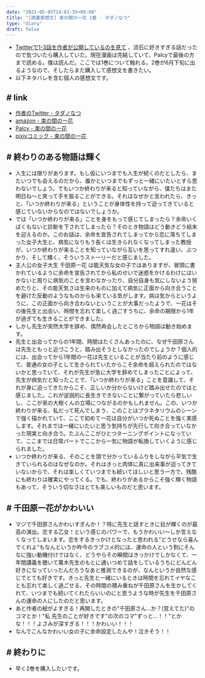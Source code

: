 ```yaml
---
date: "2021-05-05T14:01:35+09:00"
title: "[読書感想文] 束の間の一花 1巻 - タダノなつ"
type: "diary"
draft: false
---
```


- [Twitterで1-3話を作者が公開しているのを見て](https://twitter.com/MmmS268/status/1389537377626910724) 、流石に好きすぎる話だったので気づいたら購入していた。現在漫画は完結していて、Palcyで最後の方まで読める。僕は読んだ。ここでは1巻について触れる。2巻が6月下旬に出るようなので、そしたらまた購入して感想文を書きたい。
- 以下ネタバレを含む個人の感想文です。

## # link
- [作者のTwitter - タダノなつ](https://twitter.com/mmms268)
- [amazon - 束の間の一花](https://www.amazon.co.jp/dp/4065228328)
- [Palcy - 束の間の一花](https://palcy.jp/comics/480)
- [pixivコミック - 束の間の一花](https://comic.pixiv.net/works/7138)

## # 終わりのある物語は輝く
- 人生には限りがあります。もし仮にいつまでも人生が続くのだとしたら、またいつでも会えるのだから、誰かといつまでもずっと一緒にいたいとすら思わないでしょう。でもいつか終わりが来ると知っていながら、僕たちはまた明日ね～と笑って手を振ることができる。それはなぜかと言われたら、きっと、「いつか終わりが来る」ということが身体性を持って迫ってきていると感じていないからなのではないでしょうか。
- では「いつか終わりが来る」ことを身をもって感じてしまったら？余命いくばくもないと診断を下されてしまったら？そのとき物語はどう動きどう結末を迎えるのか。このお話は、余命を宣告されてしまってから恋に落ちてしまった女子大生と、病気になりもう長くは生きられなくなってしまった教授が、いつか終わりが来ることを知っていながら互いを思ってすれ違い、ぶつかり、そして輝く、そういうストーリーだと感じました。
- 主人公の女子大生 千田原一花 は能天気な女の子ではありますが、冒頭に書かれているように余命を宣告されてから私のせいで迷惑をかけるわけにはいかないと周りに病気のことを言わなかったり、自分自身も気にしないよう努めたりと、その能天気さは生来のものに加えて病気に正面から向き合うことを避けた反動のようなものからも来ている気がします。病は気からというように、この正面から向き合わないということが大事だったようで、一花はその後先生と出会い、時間を忘れて楽しく過ごすうちに、余命の期限から1年が過ぎても生きることができました。
- しかし先生が突然大学を辞め、偶然再会したところから物語は動き始めます。
- 先生と出会ってからの1年間、時間はたくさんあったのに、なぜ千田原さんは先生ともっと近づこうと、踏み出そうとしなかったのでしょうか？個人的には、出会ってから1年間の一花は先生といることが当たり前のように感じて、普通の女の子として生きられていたからこそ余命を超えられたのではないかと思っていて、それが先生が急に大学を辞めてしまったことによって、先生が病気だと知ったことで、「いつか終わりが来る」ことを意識して、それが身に迫ってきたからこそ、正しいか分からないけど踏み出せたのではと感じました。これが逆説的に長生きできないことに繋がっていたら悲しいし、ここが弟の大樹くんの立場につながるのかもしれません。この、いつか終わりが来る、私だって死んでしまう、このことはプラネタリウムのシーンで強く描かれていて、ここで初めて一花は自分がいつか死ぬことを強く実感します。それまでは一緒にいたいと思う気持ちが先行して向き合っていなかった現実と向き合う。たぶんここがひとつターニングポイントになっていて、ここまでは日常パートでここから一気に物語が転換していくように感じられました。
- いつか終わりが来る、そのことを頭で分かっているふりをしながら平気で生きていられるのはなぜなのか。それはきっと肉体に真に出来事が迫ってきていないからで、それは楽しくていつまでも続いてほしいと思う一方で、残酷にも終わりは確実にやってくる。でも、終わりがあるからこそ強く輝く物語もあって、そういう切なさはとても美しいものだと思います。

## # 千田原一花がかわいい
- マジで千田原さんかわいすぎんか！？特に先生と話すときに目が輝くのが最高の演出。恋する乙女！という感じのパワーで、もうかわいい～しか言えなくなってしまいます。恋をするきっかけとなったと思われる"どうせなら喜んでくれよ"もなんというか昨今のラブコメ的には、運命の人という割にそんなに強い動機付けではなく、どうやらその瞬間はきっかけでしかなくて、一年間講義を聴いて萬木先生のもとに通いつめて話をしているうちにどんどん好きになっていったんだろうなあと推測できるのが、なんというか自然な感じでとても好きです。きっと先生と一緒にいるときは時間を忘れてイヤなことも忘れて楽しく過ごせる、その時間の積み重ねが千田原さんを生かしてくれて、いつまでも続いてくれたらいいのにと思うような時が先生を千田原さんの運命の人にしたのだと思います。
- あと作者の絵がよすぎる！再開したときの"千田原さん...か？(覚えてた)"のコマとか！"私 先生のことが好きです"の次のコマ"ずっと...！！"とかな！！！よさみが深すぎる！！！かわいい！！！
- なんでこんなかわいい女の子に余命設定したんや！泣きそう！！

## # 終わりに
- 早く2巻を購入したいです。
